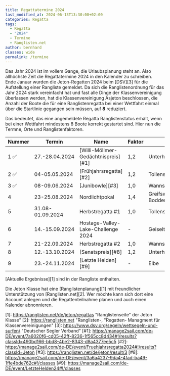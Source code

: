 ```yaml
---
title: Regattatermine 2024
last_modified_at: 2024-06-13T13:30:00+02:00
categories: Regatta
tags: 
  - Regatta 
  - "2024" 
  - Termine 
  - Ranglisten.net
author: bernhard
classes: wide
permalink: /termine
---
```

Das Jahr 2024 ist im vollem Gange, die Urlaubsplanung steht an. Also allhöchste Zeit die Regattatermine 2024 in den Kalender zu schreiben.  
Ende Januar wurden die Jeton-Regatten 2024 beim [DSV][3] für die Aufstellung einer Rangliste gemeldet. Da sich die Ranglistenordnung für das Jahr 2024 stark vereinfacht hat und fast alle Dinge der Klassenvereinigung überlassen werden, hat die Klassenvereinigung Asjeton beschlossen, die Anzahl der Boote die für eine Ranglistenregatta bei einer Wettfahrt einmal über die Startlinie gegangen sein müssen, auf **8** reduziert.  

Das bedeutet, das eine angemeldete Regatta Ranglistenstatus erhält, wenn bei einer Wettfahrt mindestens 8 Boote korrekt gestartet sind. Hier nun die Termne, Orte und Ranglistenfaktoren. 

|Nummer |Termin             |Name                              | Faktor |Revier            |Veranstalter|
|-------|-------------------|----------------------------------|--------|------------------|------------|
|1  ✅	|27.-28.04.2024     |[Willi-Möllmer-Gedächtnispreis][#1]     |1,2     | Unterhavel       |SCO         |
|2  ✅	|04-05.05.2024		|[Frühjahrsregatta][#2]				   |1,2|Tollensesee|SVN|
|3  ✅ |08-09.06.2024		|[Junibowle][#3]						   |1,0		|Wannsee |SCWB|
|4		|23-25.08.2024		|Nordlichtpokal					   |1,4		|Greifswalder Bodden|Asjeton|
|5		|31.08-01.09.2024	|Herbstregatta #1				   |1,0		|Tollensesee|SVN|
|6      |14.-15.09.2024     |Hostage-Valley-Lake-Challenge 2024| -      |Geiseltalsee      | |
|7		|21-22.09.2024		|Herbstregatta #2				   |1,0		|Wannsee|SCWB|
|8		|12.-13.10.2024		|[Senatspreis][#8]					   |1,2		|Unterhavel/Wannsee|BYC|
|9    |23.-24.11.2024   |[Letzte Helden][#9]           |   -   |Elbe|BSC|

[Aktuelle Ergebnisse][1] sind in der Rangliste enthalten.

Die Jeton Klasse hat eine [Ranglistenplanung][1] mit freundlicher Unterstützung von [Ranglisten.net][2]. Wer möchte kann sich dort eine Account anlegen und die Regattenteilnahme planen und auch einen Kalender abnonnieren.

[1]: https://ranglisten.net/de/jeton/regattas "Ranglistenseite" der Jeton Klasse"
[2]: https://ranglisten.net "Ranglisten-, "Regatten- Managment für Klassenvereinigungen"
[3]: https://www.dsv.org/segeln/wettsegeln-und-surfen/ "Deutscher Segler Verband"
[#1]: https://manage2sail.com/de-DE/event/7a6020f6-cd05-42ff-8236-1f565cc8d434#!/results?classId=490bd166-bbd8-4be2-8343-d8a4377ee5c5
[#2]: https://manage2sail.com/de-DE/event/Fruehjahrsregatta2024#!/results?classId=Jeton
[#3]: https://ranglisten.net/de/jeton/result/3
[#8]: https://manage2sail.com/de-DE/event/3a6a4237-9da4-4fad-ba49-1ffe4bde762c#!/classes
[#9]: https://manage2sail.com/de-DE/event/LetzteHelden24#!/classes